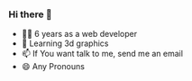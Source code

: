 ### Hi there 👋

- 🧑‍💻 6 years as a web developer
- 🌱 Learning 3d graphics
- 📫 If You want talk to me, send me an email
- 😄 Any Pronouns
